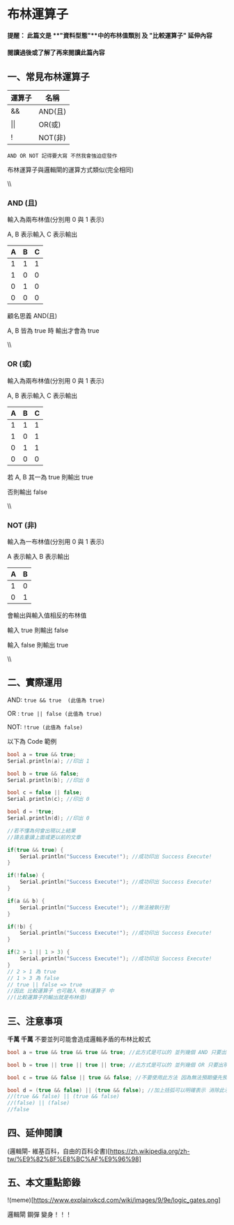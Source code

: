 # 布林運算子

#### 提醒： 此篇文是 **"資料型態"**中的布林值類別 及 **"比較運算子"** 延伸內容
#### 閱讀過後或了解了再來閱讀此篇內容

## 一、常見布林運算子

| 運算子 | 名稱    |
| ----- | -------- |
| &&    | AND(且)  |
| \|\|    | OR(或)   |
| !     | NOT(非)  |

`AND OR NOT 記得要大寫 不然我會強迫症發作`

布林運算子與邏輯閘的運算方式類似(完全相同)

\\\\
### AND (且)

輸入為兩布林值(分別用 0 與 1 表示)

A, B 表示輸入 C 表示輸出

| A | B | C |
| - | - | - |
| 1 | 1 | 1 |
| 1 | 0 | 0 |
| 0 | 1 | 0 |
| 0 | 0 | 0 |

顧名思義 AND(且)

A, B 皆為 true 時 輸出才會為 true

\\\\
### OR (或)

輸入為兩布林值(分別用 0 與 1 表示)

A, B 表示輸入 C 表示輸出

| A | B | C |
| - | - | - |
| 1 | 1 | 1 |
| 1 | 0 | 1 |
| 0 | 1 | 1 |
| 0 | 0 | 0 |

若 A, B 其一為 true 則輸出 true

否則輸出 false

\\\\
### NOT (非)

輸入為一布林值(分別用 0 與 1 表示)

A 表示輸入 B 表示輸出

| A | B |
| - | - |
| 1 | 0 |
| 0 | 1 |

會輸出與輸入值相反的布林值

輸入 true  則輸出 false

輸入 false 則輸出 true

\\\\
## 二、實際運用

AND: `true && true  (此值為 true)`

OR : `true || false (此值為 true)`

NOT: `!true (此值為 false)`

以下為 Code 範例
```C++
bool a = true && true;
Serial.println(a); //印出 1

bool b = true && false;
Serial.println(b); //印出 0

bool c = false || false;
Serial.println(c); //印出 0

bool d = !true;
Serial.println(d); //印出 0

//若不懂為何會出現以上結果
//請去重讀上面或更以前的文章

if(true && true) {
    Serial.println("Success Execute!"); //成功印出 Success Execute!
}

if(!false) {
    Serial.println("Success Execute!"); //成功印出 Success Execute!
}

if(a && b) {
    Serial.println("Success Execute!"); //無法被執行到
}

if(!b) {
    Serial.println("Success Execute!"); //成功印出 Success Execute!
}

if(2 > 1 || 1 > 3) {
    Serial.println("Success Execute!"); //成功印出 Success Execute!
}
// 2 > 1 為 true
// 1 > 3 為 false
// true || false => true
//因此 比較運算子 也可融入 布林運算子 中
//(比較運算子的輸出就是布林值)
```

## 三、注意事項

**千萬 千萬** 不要並列可能會造成邏輯矛盾的布林比較式

```C++
bool a = true && true && true && true; //此方式是可以的 並列幾個 AND 只要出現 false 結果就會是 false

bool b = true || true || true || true; //此方式是可以的 並列幾個 OR 只要出現 true 結果就會是 false

bool c = true && false || true && false; //不要使用此方法 因為無法預期優先預算會是算 AND 還是 OR

bool d = (true && false) || (true && false); //加上括弧可以明確表示 消除此矛盾
//(true && false) || (true && false)
//(false) || (false)
//false
```

## 四、延伸閱讀
(邏輯閘- 維基百科，自由的百科全書)[https://zh.wikipedia.org/zh-tw/%E9%82%8F%E8%BC%AF%E9%96%98]

## 五、本文重點節錄

!(meme)[https://www.explainxkcd.com/wiki/images/9/9e/logic_gates.png]

邏輯閘 鋼彈 變身！！！